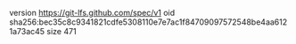 version https://git-lfs.github.com/spec/v1
oid sha256:bec35c8c9341821cdfe5308110e7e7ac1f84709097572548be4aa6121a73ac45
size 471
